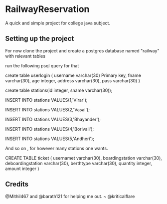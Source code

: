 # RailwayReservation

A quick and simple project for college java subject.

## Setting up the project 

For now clone the project and create a postgres database named "railway" with relevant tables

run the following psql query for that 

create table userlogin ( username varchar(30) Primary key, fname varchar(30), age integer, address varchar(30), pass varchar(30) )

create table stations(id integer, sname varchar(30));

INSERT INTO stations VALUES(1,'Virar');

INSERT INTO stations VALUES(2,'Vasai');

INSERT INTO stations VALUES(3,'Bhayander');

INSERT INTO stations VALUES(4,'Borivali');

INSERT INTO stations VALUES(5,'Andheri');

And so on , for however many stations one wants.

CREATE TABLE ticket
(
    usernamet varchar(30),
    boardingstation varchar(30),
    deboardingstation varchar(30),
    berthtype varchar(30),
    quantity integer,
    amount integer
)

## Credits

@Mithil467 and @barath121 for helping me out. 
~ @kriticalflare
